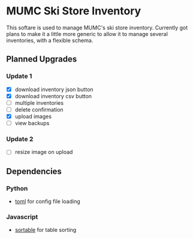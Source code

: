# MUMC Ski Store Inventory

This softare is used to manage MUMC's ski store inventory. Currently
got plans to make it a little more generic to allow it to manage
several inventories, with a flexible schema. 

## Planned Upgrades

### Update 1

 - [x] download inventory json button
 - [x] download inventory csv button
 - [ ] multiple inventories
 - [ ] delete confirmation
 - [x] upload images
 - [ ] view backups

### Update 2
 - [ ] resize image on upload

## Dependencies


### Python

 + [toml](https://pypi.python.org/pypi/toml) for config file loading

### Javascript

 + [sortable](https://github.com/HubSpot/sortable) for table sorting
